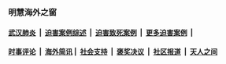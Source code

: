 
### 明慧海外之窗

####  [武汉肺炎](indexes/365.md?t=02251100) &nbsp;|&nbsp;  [迫害案例综述](indexes/328.md?t=02251100) &nbsp;|&nbsp; [迫害致死案例](indexes/277.md?t=02251100)  &nbsp;|&nbsp; [更多迫害案例](indexes/81.md?t=02251100)  &nbsp;|&nbsp; 
####  [时事评论](indexes/19.md?t=02251100) &nbsp;|&nbsp; [海外简讯](indexes/245.md?t=02251100)&nbsp;|&nbsp;  [社会支持](indexes/140.md?t=02251100) &nbsp;|&nbsp; [褒奖决议](indexes/282.md?t=02251100) &nbsp;|&nbsp; [社区报道](indexes/91.md?t=02251100)  &nbsp;|&nbsp; [天人之间](indexes/78.md?t=02251100) 

